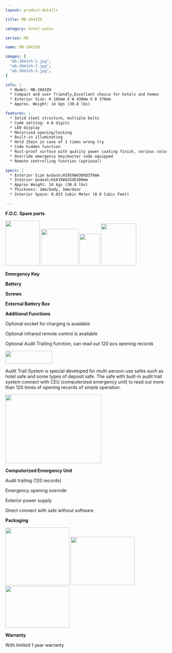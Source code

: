 ```yaml
---
layout: product-details

title: MB-2043ZH

category: hotel-safes

series: MB

name: MB-2043ZH

images: [
  "mb-2043zh-1.jpg",
  "mb-2043zh-2.jpg",
  "mb-2043zh-3.jpg",
]

info: |
  * Model: MB-2043ZH
  * Compact and user friendly,Excellent choice for hotels and homes
  * Exterior Size: H 195mm X W 430mm X D 370mm
  * Approx. Weight: 14 kgs (30.8 lbs)

features: |
  * Solid steel structure, multiple bolts
  * Code setting: 4-6 digits
  * LED display
  * Motorized opening/locking
  * Built-in illuminating
  * Hold 15min in case of 3 times wrong try
  * Code hidden function
  * Rust-proof surface with quality power coating finish, various colors available
  * Override emergency key/master code equipped
  * Remote controlling function (optional)

specs: |
  * Exterior Size &ndash;H195XW430XD370mm
  * Interior &ndash;H183XW425XD300mm
  * Approx Weight: 14 kgs (30.8 lbs)
  * Thickness: 2mm/body, 5mm/door
  * Interior Space: 0.023 Cubic Meter (0.8 Cubic Feet)

---
```


**F.O.C. Spare parts**

<img alt="" src="{IMAGE_CDN}/mb-2043zh-4.jpg" style="width: 108px; height: 140px" />

<img alt="" src="{IMAGE_CDN}/mb-2043zh-5.jpg" style="width: 116px; height: 114px" />

<img alt="" src="{IMAGE_CDN}/mb-2043zh-6.jpg" style="width: 63px; height: 99px" />

<img alt="" src="{IMAGE_CDN}/mb-2043zh-7.jpg" style="width: 110px; height: 131px" />

**Emergency Key**

**Battery**

**Screws**

**External Battery Box**

**Additional Functions**

Optional socket for charging is available

Optional infrared remote control is available

Optional Audit Trailing function, can read out 120 pcs opening records

<img alt="" src="{IMAGE_CDN}/mb-2043zh-8.jpg" style="width: 146px; height: 40px;" />

Audit Trail System is special developed for multi-person-use safes such as hotel safe and some types of deposit safe. The safe with built-in audit trail system connect with CEU (computerized emergency unit) to read out more than 120 times of opening records of simple operation.

<img alt="" src="{IMAGE_CDN}/mb-2043zh-9.jpg" style="width: 300px; height: 214px;" />

**Computerized Emergency Unit**

Audit trailing (120 records)

Emergency opening override

Exterior power supply

Direct connect with safe without software

**Packaging**

<img alt="" src="{IMAGE_CDN}/mb-2043zh-10.jpg" style="width: 200px; height: 179px" />

<img alt="" src="{IMAGE_CDN}/mb-2043zh-11.jpg" style="width: 200px; height: 150px" />

<img alt="" src="{IMAGE_CDN}/mb-2043zh-12.jpg" style="width: 200px; height: 130px" />

**Warranty**

With limited 1 year warranty


